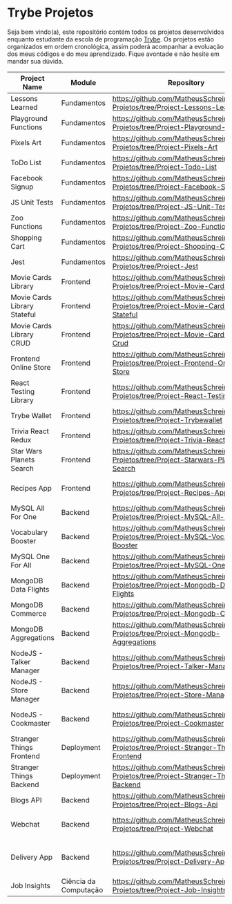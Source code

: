 # Trybe Projetos

<p>
Seja bem vindo(a), este repositório contém todos os projetos desenvolvidos enquanto estudante da escola de programação <a href="https://www.betrybe.com/" target="_blank">Trybe</a>. Os projetos estão organizados em ordem cronológica, assim poderá acompanhar a evoluação dos meus códigos e do meu aprendizado. Fique avontade e não hesite em mandar sua dúvida.
</p>

|Project Name|Module|Repository|Technologies|
|---|---|---|---|
|Lessons Learned|Fundamentos|https://github.com/MatheusSchreiner/Trybe-Projetos/tree/Project-Lessons-Learned|HTML & CSS|
|Playground Functions|Fundamentos|https://github.com/MatheusSchreiner/Trybe-Projetos/tree/Project-Playground-Functions|JavaScript|
|Pixels Art|Fundamentos|https://github.com/MatheusSchreiner/Trybe-Projetos/tree/Project-Pixels-Art|HTML, CSS & JS|
|ToDo List|Fundamentos|https://github.com/MatheusSchreiner/Trybe-Projetos/tree/Project-Todo-List|HTML, CSS & JS|
|Facebook Signup|Fundamentos|https://github.com/MatheusSchreiner/Trybe-Projetos/tree/Project-Facebook-Signup|HTML, CSS & JS|
|JS Unit Tests|Fundamentos|https://github.com/MatheusSchreiner/Trybe-Projetos/tree/Project-JS-Unit-Tests|JavaScript & Unit Tests|
|Zoo Functions|Fundamentos|https://github.com/MatheusSchreiner/Trybe-Projetos/tree/Project-Zoo-Functions|JavaScript & HOF|
|Shopping Cart|Fundamentos|https://github.com/MatheusSchreiner/Trybe-Projetos/tree/Project-Shopping-Cart|HTML, CSS & JS|
|Jest|Fundamentos|https://github.com/MatheusSchreiner/Trybe-Projetos/tree/Project-Jest|JEST|
|Movie Cards Library|Frontend|https://github.com/MatheusSchreiner/Trybe-Projetos/tree/Project-Movie-Cards-Library|React|
|Movie Cards Library Stateful|Frontend|https://github.com/MatheusSchreiner/Trybe-Projetos/tree/Project-Movie-Cards-Library-Stateful|React|
|Movie Cards Library CRUD|Frontend|https://github.com/MatheusSchreiner/Trybe-Projetos/tree/Project-Movie-Cards-Library-Crud|React|
|Frontend Online Store|Frontend|https://github.com/MatheusSchreiner/Trybe-Projetos/tree/Project-Frontend-Online-Store|React|
|React Testing Library|Frontend|https://github.com/MatheusSchreiner/Trybe-Projetos/tree/Project-React-Testing-Library|React Testing Library|
|Trybe Wallet|Frontend|https://github.com/MatheusSchreiner/Trybe-Projetos/tree/Project-Trybewallet|React & Redux|
|Trivia React Redux|Frontend|https://github.com/MatheusSchreiner/Trybe-Projetos/tree/Project-Trivia-React-Redux|React & Redux|
|Star Wars Planets Search|Frontend|https://github.com/MatheusSchreiner/Trybe-Projetos/tree/Project-Starwars-Planets-Search|React & Context API + Hooks|
|Recipes App|Frontend|https://github.com/MatheusSchreiner/Trybe-Projetos/tree/Project-Recipes-App|React & Context API + Hooks|
|MySQL All For One|Backend|https://github.com/MatheusSchreiner/Trybe-Projetos/tree/Project-MySQL-All-For-One|MySQL|
|Vocabulary Booster|Backend|https://github.com/MatheusSchreiner/Trybe-Projetos/tree/Project-MySQL-Vocabulary-Booster|MySQL|
|MySQL One For All|Backend|https://github.com/MatheusSchreiner/Trybe-Projetos/tree/Project-MySQL-One-For-All|MySQL|
|MongoDB Data Flights|Backend|https://github.com/MatheusSchreiner/Trybe-Projetos/tree/Project-Mongodb-Data-Flights|MongoDB|
|MongoDB Commerce|Backend|https://github.com/MatheusSchreiner/Trybe-Projetos/tree/Project-Mongodb-Commerce|MongoDB|
|MongoDB Aggregations|Backend|https://github.com/MatheusSchreiner/Trybe-Projetos/tree/Project-Mongodb-Aggregations|MongoDB|
|NodeJS - Talker Manager|Backend|https://github.com/MatheusSchreiner/Trybe-Projetos/tree/Project-Talker-Manager|NodeJS|
|NodeJS - Store Manager|Backend|https://github.com/MatheusSchreiner/Trybe-Projetos/tree/Project-Store-Manager|NodeJS, JWT e MongoDB|
|NodeJS - Cookmaster|Backend|https://github.com/MatheusSchreiner/Trybe-Projetos/tree/Project-Cookmaster|NodeJS, JWT, Multer e MongoDB|
|Stranger Things Frontend|Deployment|https://github.com/MatheusSchreiner/Trybe-Projetos/tree/Project-Stranger-Things-Frontend|Heroku|
|Stranger Things Backend|Deployment|https://github.com/MatheusSchreiner/Trybe-Projetos/tree/Project-Stranger-Things-Backend|Heroku|
|Blogs API|Backend|https://github.com/MatheusSchreiner/Trybe-Projetos/tree/Project-Blogs-Api|NodeJS, JWT e ORM|
|Webchat|Backend|https://github.com/MatheusSchreiner/Trybe-Projetos/tree/Project-Webchat|NodeJS, ORM e WebSocket|
|Delivery App|Backend|https://github.com/MatheusSchreiner/Trybe-Projetos/tree/Project-Delivery-App|NodeJS, ORM, JWT, React, Context API|
|Job Insights|Ciência da Computação|https://github.com/MatheusSchreiner/Trybe-Projetos/tree/Project-Job-Insights|Python|
